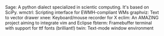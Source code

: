 Sage:
	A python dialect specialized in scientic computing. It's based on SciPy.
wmctrl:
	Scripting interface for EWMH-compliant WMs
graphviz:
	Text to vector drawer
xnee:
	Keyboard/mouse recorder for X
eclim:
	An AMAZING project aiming to integrate vim and Eclipse
fbterm:
	Framebuffer terminal with support for ttf fonts (brilliant!)
twin:
	Text-mode window environment
